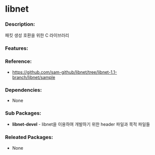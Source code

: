 # libnet

### Description:
패킷 생성 호환을 위한 C 라이브러리

### Features:


### Reference:
* https://github.com/sam-github/libnet/tree/libnet-1.1-branch/libnet/sample

### Dependencies:
* None

### Sub Packages:
* **libnet-devel** - libnet을 이용하여 개발하기 위한 header 파일과 목적 파일들

### Releated Packages:
* None